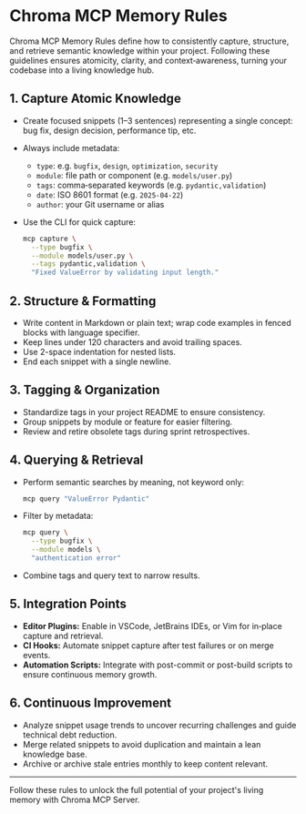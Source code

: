 # Chroma MCP Memory Rules

Chroma MCP Memory Rules define how to consistently capture, structure, and retrieve semantic knowledge within your project. Following these guidelines ensures atomicity, clarity, and context‑awareness, turning your codebase into a living knowledge hub.

## 1. Capture Atomic Knowledge

- Create focused snippets (1–3 sentences) representing a single concept: bug fix, design decision, performance tip, etc.
- Always include metadata:
  - `type`: e.g. `bugfix`, `design`, `optimization`, `security`
  - `module`: file path or component (e.g. `models/user.py`)
  - `tags`: comma‑separated keywords (e.g. `pydantic,validation`)
  - `date`: ISO 8601 format (e.g. `2025-04-22`)
  - `author`: your Git username or alias

- Use the CLI for quick capture:

  ```bash
  mcp capture \
    --type bugfix \
    --module models/user.py \
    --tags pydantic,validation \
    "Fixed ValueError by validating input length."
  ```

## 2. Structure & Formatting

- Write content in Markdown or plain text; wrap code examples in fenced blocks with language specifier.
- Keep lines under 120 characters and avoid trailing spaces.
- Use 2-space indentation for nested lists.
- End each snippet with a single newline.

## 3. Tagging & Organization

- Standardize tags in your project README to ensure consistency.
- Group snippets by module or feature for easier filtering.
- Review and retire obsolete tags during sprint retrospectives.

## 4. Querying & Retrieval

- Perform semantic searches by meaning, not keyword only:

  ```bash
  mcp query "ValueError Pydantic"
  ```

- Filter by metadata:

  ```bash
  mcp query \
    --type bugfix \
    --module models \
    "authentication error"
  ```

- Combine tags and query text to narrow results.

## 5. Integration Points

- **Editor Plugins:** Enable in VSCode, JetBrains IDEs, or Vim for in‑place capture and retrieval.
- **CI Hooks:** Automate snippet capture after test failures or on merge events.
- **Automation Scripts:** Integrate with post-commit or post-build scripts to ensure continuous memory growth.

## 6. Continuous Improvement

- Analyze snippet usage trends to uncover recurring challenges and guide technical debt reduction.
- Merge related snippets to avoid duplication and maintain a lean knowledge base.
- Archive or archive stale entries monthly to keep content relevant.

---

Follow these rules to unlock the full potential of your project's living memory with Chroma MCP Server.
